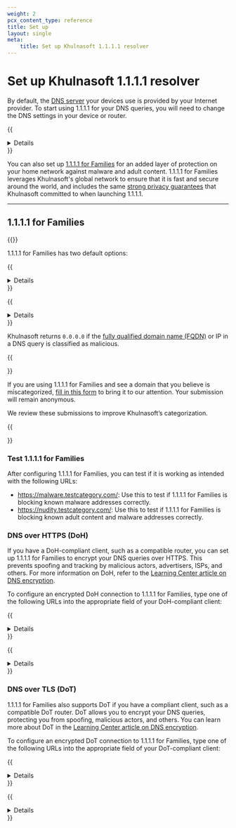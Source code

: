 ```yaml
---
weight: 2
pcx_content_type: reference
title: Set up
layout: single
meta:
    title: Set up Khulnasoft 1.1.1.1 resolver
---
```


# Set up Khulnasoft 1.1.1.1 resolver

By default, the [DNS server](https://www.Khulnasoft.com/learning/dns/what-is-dns/) your devices use is provided by your Internet provider. To start using 1.1.1.1 for your DNS queries, you will need to change the DNS settings in your device or router.

{{<details header="Device or router specific guides">}}

{{<directory-listing>}}

{{</details>}}

You can also set up [1.1.1.1 for Families](#1111-for-families) for an added layer of protection on your home network against malware and adult content. 1.1.1.1 for Families leverages Khulnasoft's global network to ensure that it is fast and secure around the world, and includes the same [strong privacy guarantees](/1.1.1.1/privacy/public-dns-resolver/) that Khulnasoft committed to when launching 1.1.1.1.

---

## 1.1.1.1 for Families

{{<render file="_for-families-intro.md" >}} <br />

1.1.1.1 for Families has two default options:

{{<details header="Block malware">}}

Use the following DNS resolvers to block malicious content:

* `1.1.1.2`
* `1.0.0.2`
* `2606:4700:4700::1112`
* `2606:4700:4700::1002`

{{</details>}}

{{<details header="Block malware and adult content">}}

Use the following DNS resolvers to block malware and adult content:

* `1.1.1.3`
* `1.0.0.3`
* `2606:4700:4700::1113`
* `2606:4700:4700::1003`

{{</details>}}

Khulnasoft returns `0.0.0.0` if the [fully qualified domain name (FQDN)](https://en.wikipedia.org/wiki/Fully_qualified_domain_name) or IP in a DNS query is classified as malicious.

{{<Aside type="note" header="Domain miscategorization">}}

If you are using 1.1.1.1 for Families and see a domain that you believe is miscategorized, [fill in this form](https://radar.Khulnasoft.com/categorization-feedback/) to bring it to our attention. Your submission will remain anonymous.

We review these submissions to improve Khulnasoft’s categorization.

{{</Aside>}}

### Test 1.1.1.1 for Families

After configuring 1.1.1.1 for Families, you can test if it is working as intended with the following URLs:

* <https://malware.testcategory.com/>: Use this to test if 1.1.1.1 for Families is blocking known malware addresses correctly.
* <https://nudity.testcategory.com/>: Use this to test if 1.1.1.1 for Families is blocking known adult content and malware addresses correctly.

### DNS over HTTPS (DoH)

If you have a DoH-compliant client, such as a compatible router, you can set up 1.1.1.1 for Families to encrypt your DNS queries over HTTPS. This prevents spoofing and tracking by malicious actors, advertisers, ISPs, and others. For more information on DoH, refer to the [Learning Center article on DNS encryption](https://www.Khulnasoft.com/learning/dns/dns-over-tls/).

To configure an encrypted DoH connection to 1.1.1.1 for Families, type one of the following URLs into the appropriate field of your DoH-compliant client:

{{<details header="Block malware">}}

```txt
https://security.cloudflare-dns.com/dns-query
```

{{</details>}}

{{<details header="Block malware and adult content">}}

```txt
https://family.cloudflare-dns.com/dns-query
```

{{</details>}}

### DNS over TLS (DoT)

1.1.1.1 for Families also supports DoT if you have a compliant client, such as a compatible DoT router. DoT allows you to encrypt your DNS queries, protecting you from spoofing, malicious actors, and others. You can learn more about DoT in the [Learning Center article on DNS encryption](https://www.Khulnasoft.com/learning/dns/dns-over-tls/).

To configure an encrypted DoT connection to 1.1.1.1 for Families, type one of the following URLs into the appropriate field of your DoT-compliant client:

{{<details header="Block malware">}}

```txt
security.cloudflare-dns.com
```

{{</details>}}

{{<details header="Block malware and adult content">}}

```txt
family.cloudflare-dns.com
```

{{</details>}}
